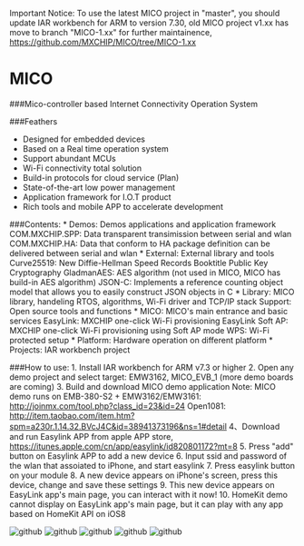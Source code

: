 Important Notice: To use the latest MICO project in "master", you should update IAR workbench for ARM to version 7.30, old MICO project v1.xx has move to branch "MICO-1.xx" for further maintainence, https://github.com/MXCHIP/MICO/tree/MICO-1.xx

MICO
====

###Mico-controller based Internet Connectivity Operation System


###Feathers
* Designed for embedded devices
* Based on a Real time operation system
* Support abundant MCUs
* Wi-Fi connectivity total solution
* Build-in protocols for cloud service (Plan)
* State-of-the-art low power management
* Application framework for I.O.T product
* Rich tools and mobile APP to accelerate development

###Contents:
	* Demos: Demos applications and application framework
		COM.MXCHIP.SPP: Data transparent transimission between serial and wlan
		COM.MXCHIP.HA: Data that conform to HA package definition can be delivered between serial and wlan
	* External: External library and tools
		Curve25519: New Diffie-Hellman Speed Records Booktitle Public Key Cryptography
		GladmanAES: AES algorithm (not used in MICO, MICO has build-in AES algorithm)
		JSON-C: Implements a reference counting object model that allows you to easily construct JSON objects in C
	* Library: MICO library, handeling RTOS, algorithms, Wi-Fi driver and TCP/IP stack
		Support: Open source tools and functions
	* MICO: MICO's main entrance and basic services
		EasyLink: MXCHIP one-click Wi-Fi provisioning
		EasyLink Soft AP: MXCHIP one-click Wi-Fi provisioning using Soft AP mode
        WPS: Wi-Fi protected setup
	* Platform: Hardware operation on different platform
	* Projects: IAR workbench project

###How to use:
	1. Install IAR workbench for ARM v7.3 or higher
	2. Open any demo project and select target: EMW3162, MICO_EVB_1 (more demo boards are coming)
	3. Build and download MICO demo application
		Note: MICO demo runs on EMB-380-S2 + EMW3162/EMW3161: http://joinmx.com/tool.php?class_id=23&id=24
			Open1081: http://item.taobao.com/item.htm?spm=a230r.1.14.32.BVcJ4C&id=38941373196&ns=1#detail
	4、Download and run Easylink APP from apple APP store, 
		https://itunes.apple.com/cn/app/easylink/id820801172?mt=8
	5. Press "add" button on Easylink APP to add a new device
	6. Input ssid and password of the wlan that assoiated to iPhone, and start easylink
	7. Press easylink button on your module
	8. A new device appears on iPhone's screen, press this device, change and save these settings
	9. This new device appears on EasyLink app's main page, you can interact with it now!
	10. HomeKit demo cannot display on EasyLink app's main page, but it can play with any app based on HomeKit API on iOS8


![github](https://raw.githubusercontent.com/MXCHIP/MICO/master/Picture/Demo1.jpg) ![github](https://raw.githubusercontent.com/MXCHIP/MICO/master/Picture/Demo2.jpg) ![github](https://raw.githubusercontent.com/MXCHIP/MICO/master/Picture/Demo3.jpg) ![github](https://raw.githubusercontent.com/MXCHIP/MICO/master/Picture/Demo4.jpg) ![github](https://raw.githubusercontent.com/MXCHIP/MICO/master/Picture/Demo5.jpg) 

